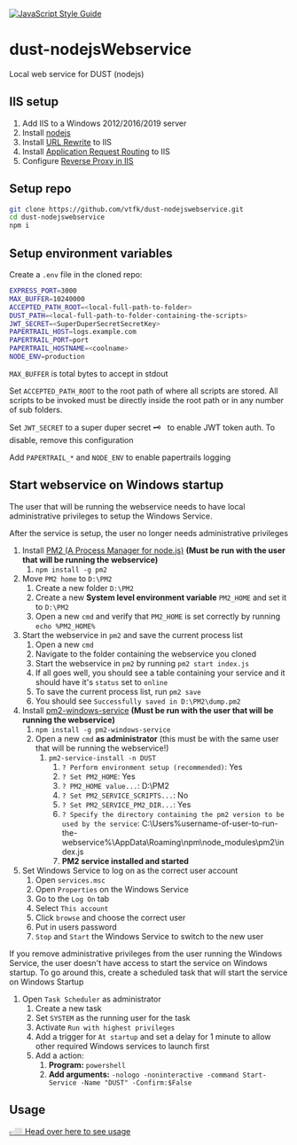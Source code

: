 [![JavaScript Style Guide](https://img.shields.io/badge/code_style-standard-brightgreen.svg)](https://standardjs.com)

# dust-nodejsWebservice

Local web service for DUST (nodejs)

## IIS setup

1.	Add IIS to a Windows 2012/2016/2019 server
1.	Install [nodejs](https://nodejs.org/en/download/)
1.	Install [URL Rewrite](https://www.microsoft.com/web/handlers/webpi.ashx?command=getinstallerredirect&appid=urlrewrite2) to IIS
1.	Install [Application Request Routing](https://www.microsoft.com/web/handlers/webpi.ashx?command=getinstallerredirect&appid=ARRv3_0) to IIS
1.	Configure [Reverse Proxy in IIS](https://tecadmin.net/set-up-reverse-proxy-using-iis/)

## Setup repo

```bash
git clone https://github.com/vtfk/dust-nodejswebservice.git
cd dust-nodejswebservice
npm i
```

## Setup environment variables

Create a `.env` file in the cloned repo:

```bash
EXPRESS_PORT=3000
MAX_BUFFER=10240000
ACCEPTED_PATH_ROOT=<local-full-path-to-folder>
DUST_PATH=<local-full-path-to-folder-containing-the-scripts>
JWT_SECRET=<SuperDuperSecretSecretKey>
PAPERTRAIL_HOST=logs.example.com
PAPERTRAIL_PORT=port
PAPERTRAIL_HOSTNAME=<coolname>
NODE_ENV=production
```

`MAX_BUFFER` is total bytes to accept in stdout

Set `ACCEPTED_PATH_ROOT` to the root path of where all scripts are stored. All scripts to be invoked must be directly inside the root path or in any number of sub folders.

Set `JWT_SECRET` to a super duper secret 🗝 &nbsp; to enable JWT token auth. To disable, remove this configuration

Add `PAPERTRAIL_*` and `NODE_ENV` to enable papertrails logging

## Start webservice on Windows startup

The user that will be running the webservice needs to have local administrative privileges to setup the Windows Service.

After the service is setup, the user no longer needs administrative privileges

1. Install [PM2 (A Process Manager for node.js)](https://pm2.keymetrics.io/) **(Must be run with the user that will be running the webservice)**
    1. `npm install -g pm2`
1. Move `PM2 home` to `D:\PM2`
    1. Create a new folder `D:\PM2`
    1. Create a new **System level environment variable** `PM2_HOME` and set it to `D:\PM2`
    1. Open a new `cmd` and verify that `PM2_HOME` is set correctly by running `echo %PM2_HOME%`
1. Start the webservice in `pm2` and save the current process list
    1. Open a new `cmd`
    1. Navigate to the folder containing the webservice you cloned
    1. Start the webservice in `pm2` by running `pm2 start index.js`
    1. If all goes well, you should see a table containing your service and it should have it's `status` set to `online`
    1. To save the current process list, run `pm2 save`
    1. You should see `Successfully saved in D:\PM2\dump.pm2`
1. Install [pm2-windows-service](https://www.npmjs.com/package/pm2-windows-service) **(Must be run with the user that will be running the webservice)**
    1. `npm install -g pm2-windows-service`
    1. Open a new `cmd` **as administrator** (this must be with the same user that will be running the webservice!)
        1. `pm2-service-install -n DUST`
            1. `? Perform environment setup (recommended)`: Yes
            1. `? Set PM2_HOME`: Yes
            1. `? PM2_HOME value...`: D:\PM2
            1. `? Set PM2_SERVICE_SCRIPTS...`: No
            1. `? Set PM2_SERVICE_PM2_DIR...`: Yes
            1. `? Specify the directory containing the pm2 version to be used by the service`: C:\Users\%username-of-user-to-run-the-webservice%\AppData\Roaming\npm\node_modules\pm2\index.js
            1. **PM2 service installed and started**
1. Set Windows Service to log on as the correct user account
    1. Open `services.msc`
    1. Open `Properties` on the Windows Service
    1. Go to the `Log On` tab
    1. Select `This account`
    1. Click `browse` and choose the correct user
    1. Put in users password
    1. `Stop` and `Start` the Windows Service to switch to the new user 

If you remove administrative privileges from the user running the Windows Service, the user doesn't have access to start the service on Windows startup. To go around this, create a scheduled task that will start the service on Windows Startup

1. Open `Task Scheduler` as administrator
    1. Create a new task
    1. Set `SYSTEM` as the running user for the task
    1. Activate `Run with highest privileges`
    1. Add a trigger for `At startup` and set a delay for 1 minute to allow other required Windows services to launch first
    1. Add a action:
        1. **Program:** `powershell`
        1. **Add arguments:** `-nologo -noninteractive -command Start-Service -Name "DUST" -Confirm:$False`


## Usage

[👉🏼 Head over here to see usage](./USAGE.md)
